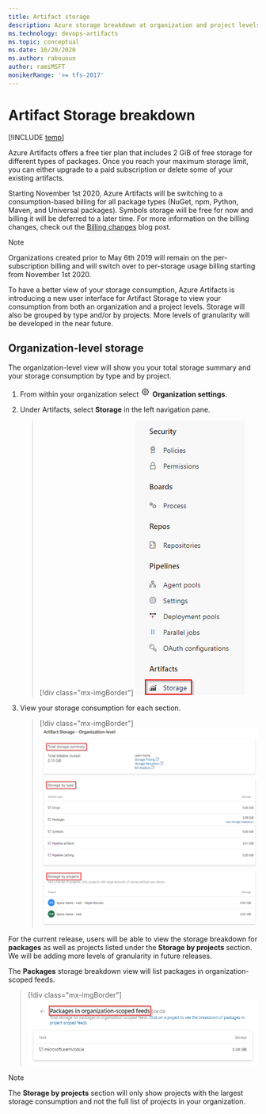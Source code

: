 ```yaml
---
title: Artifact storage
description: Azure storage breakdown at organization and project levels to show data consumption by project and type.
ms.technology: devops-artifacts
ms.topic: conceptual
ms.date: 10/20/2020
ms.author: rabououn
author: ramiMSFT
monikerRange: '>= tfs-2017'
---
```


# Artifact Storage breakdown

[!INCLUDE [temp](../includes/version-tfs-2017-through-vsts.md)]

Azure Artifacts offers a free tier plan that includes 2 GiB of free storage for different types of packages. Once you reach your maximum storage limit, you can either upgrade to a paid subscription or delete some of your existing artifacts.

Starting November 1st 2020, Azure Artifacts will be switching to a consumption-based billing for all package types (NuGet, npm, Python, Maven, and Universal packages). Symbols storage will be free for now and billing it will be deferred to a later time. For more information on the billing changes, check out the [Billing changes](https://devblogs.microsoft.com/devops/azure-artifacts-billing-changes-coming-october-2020/) blog post.

> [!NOTE]
> Organizations created prior to May 6th 2019 will remain on the per-subscription billing and will switch over to per-storage usage billing starting from November 1st 2020.

To have a better view of your storage consumption, Azure Artifacts is introducing a new user interface for Artifact Storage to view your consumption from both an organization and a project levels. Storage will also be grouped by type and/or by projects. More levels of granularity will be developed in the near future.

## Organization-level storage

The organization-level view will show you your total storage summary and your storage consumption by type and by project.

1. From within your organization select ![gear icon](../media/icons/gear-icon.png) **Organization settings**.

1. Under Artifacts, select **Storage** in the left navigation pane.

    > [!div class="mx-imgBorder"]
    > ![Artifact storage navigation](media/artifact-storage-navigation.png)

1. View your storage consumption for each section.

    > [!div class="mx-imgBorder"]
    > ![Org level storage](media/org-level-storage.png)

For the current release, users will be able to view the storage breakdown for **packages** as well as projects listed under the **Storage by projects** section. We will be adding more levels of granularity in future releases.

The **Packages** storage breakdown view will list packages in organization-scoped feeds.

> [!div class="mx-imgBorder"]
> ![Packages in organization scoped feeds](media/packages-org-scoped-feeds.png)

> [!NOTE]
> The **Storage by projects** section will only show projects with the largest storage consumption and not the full list of projects in your organization.